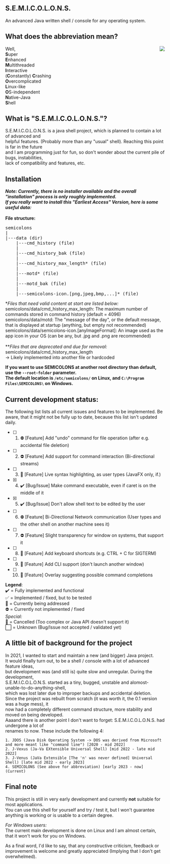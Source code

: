 ## S.E.M.I.C.O.L.O.N.S.
An advanced Java written shell / console for any operating system.

## What does the abbreviation mean?
<img align="right" src="https://meinwebserver.non3dd1yd61r0h6y.myfritz.net/for-external-access/semicolons-icon.png">
<!-- This text segment has to be HTML formatted, because it's right next to the image -->
Well, <br>
<b>S</b>uper <br>
<b>E</b>nhanced <br>
<b>M</b>ultithreaded <br>
<b>I</b>nteractive <br>
(<b>C</b>onstantly) <b>C</b>rashing <br>
<b>O</b>vercomplicated <br>
<b>L</b>inux-like <br>
<b>O</b>S-independent <br>
<b>N</b>ative-Java <br>
<b>S</b>hell

## What is "S.E.M.I.C.O.L.O.N.S."?
S.E.M.I.C.O.L.O.N.S. is a java shell project, which is planned to contain a lot of advanced and \
helpful features. (Probably more than any "usual" shell). Reaching this point is far in the future \
and I am programming just for fun, so don't wonder about the current pile of bugs, instabilities, \
lack of compatibility and features, etc.

## Installation
***Note: Currently, there is no installer available and the overall "installation" process is only roughly implemented. \
If you really want to install this "Earliest Access" Version, here is some useful data:*** \
\
**File structure:**
<pre>
semicolons
|
|---data (dir)
    |---cmd_history (file)
    |
    |---cmd_history_bak (file)
    |
    |---cmd_history_max_length* (file)
    |
    |---motd* (file)
    |
    |---motd_bak (file)
    |
    |---semicolons-icon.[png,jpeg,bmp,...]* (file)
</pre>
*_Files that need valid content at start are listed below:_\
semicolons/data/cmd_history_max_length: The maximum number of commands stored in command history (default = 4096)\
semicolons/data/motd: The "message of the day", or the default message, that is displayed at startup (anything, but empty not recommended)\
semicolons/data/semicolons-icon.[anyImageFormat]: An image used as the app icon in your OS (can be any, but .jpg and .png are recommended)\
\
**_Files that are deprecated and due for removal:_\
semicolons/data/cmd_history_max_length\
-> Likely implemented into another file or hardcoded

**If you want to use SEMICOLONS at another root directory than default, use the `--root-folder` parameter.**\
**The default location is `/etc/semicolons/` on Linux, and `C:\Program Files\SEMICOLONS\` on Windows.**


## Current development status:
The following list lists all current issues and features to be implemented.
Be aware, that it might not be fully up to date, because this list isn't updated daily.
- [ ] 1. ⛔ \[Feature] Add "undo" command for file operation (after e.g. accidental file deletion)
- [ ] 2. ⛔ \[Feature] Add support for command interaction (Bi-directional streams)
- [ ] 3. 🔁 \[Feature] Live syntax highlighting, as user types (JavaFX only, if.)
- [x] 4. ✔️ \[Bug/Issue] Make command executable, even if caret is on the middle of it
- [x] 5. ✔️ \[Bug/Issue] Don't allow shell text to be edited by the user
- [ ] 6. ⛔ \[Feature] Bi-Directional Network communication (User types and the other shell on another machine sees it)
- [ ] 7. ⛔ \[Feature] Slight transparency for window on systems, that support it
- [ ] 8. 🔁 \[Feature] Add keyboard shortcuts (e.g. CTRL + C for SIGTERM)
- [ ] 9. 🔁 \[Feature] Add CLI support (don't launch another window)
- [ ] 10. 🔁 \[Feature] Overlay suggesting possible command completions

**Legend**: \
✔️ = Fully implemented and functional \
✅ = Implemented / fixed, but to be tested \
🔁 = Currently being addressed \
⛔ = Currently not implemented / fixed \
*Special:* \
🔶 = Cancelled (Too complex or Java API doesn't support it) \
⬜ = Unknown (Bug/Issue not accepted / validated yet)


## A little bit of background for the project
In 2021, I wanted to start and maintain a new (and bigger) Java project. \
It would finally turn out, to be a shell / console with a lot of advanced feature ideas, \
but development was (and still is) quite slow and unregular. During the development, \
S.E.M.I.C.O.L.O.N.S. started as a tiny, bugged, unstable and alomost-unable-to-do-anything-shell, \
which was lost later due to improper backups and accidental deletion. \
Since the project was rebuilt from scratch (it was worth it, the 0.1 version was a huge mess), it \
now had a completely different command structure, more stability and moved on being developed. \
Aaaand there is another point I don't want to forget: S.E.M.I.C.O.L.O.N.S. had undergone a lot of \
renames to now. These include the following 4:
```
1. JDOS (Java Disk Operating System -> DOS was derived from Microsoft and more meant like "command line") [2020 - mid 2022]
2. J-Vexus (Ja-Va EXtensible Universal Shell) [mid 2022 - late mid 2022]
3. J-Venus (JaVa Extensible [The 'n' was never defined] Universal Shell) [late mid 2022 - early 2023]
4. SEMICOLONS (See above for abbreviation) [early 2023 - now] (Current)
```

## Final note
This project is still in very early development and currently **not** suitable for most applications.\
You can use this shell for yourself and try / test it, but I won't guarantee anything is working or is usable to a certain degree.

*For Windows users:*\
The current main development is done on Linux and I am almost certain, that it won't work for you on Windows.

As a final word, I'd like to say, that any constructive criticism, feedback or improvement is welcome and greatly appreciated (Implying that I don't get overwhelmed).
